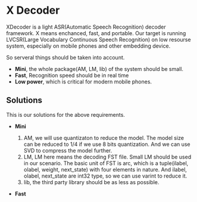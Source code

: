 # X Decoder

XDecoder is a light ASR(Automatic Speech Recognition) decoder framework. 
X means enchanced, fast, and portable. Our target is running 
LVCSR(Large Vocabulary Continuous Speech Recognition) on low resourse system,
especially on mobile phones and other embedding device. 

So serveral things should be taken into account.

- **Mini**, the whole package(AM, LM, lib) of the system should be small.
- **Fast**, Recognition speed should be in real time
- **Low power**, which is critical for modern mobile phones.


## Solutions

This is our solutions for the above requirements.

- **Mini**
    1. AM, we will use quantizaton to reduce the model. 
       The model size can be reduced to 1/4 if we use 8 bits quantization. And we can use SVD to compress the model further.
    2. LM, LM here means the decoding FST file. Small LM should be used in our scenario. The basic unit of FST is arc, 
       which is a tuple(ilabel, olabel, weight, next_state) with four elements in nature. And ilabel, olabel, next_state are int32 type, 
       so we can use varint to reduce it.
    3. lib, the third party library should be as less as possible.

- **Fast**




